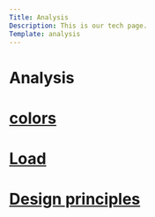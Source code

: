 ```yaml
---
Title: Analysis
Description: This is our tech page.
Template: analysis
---
```


Analysis
==========================

<div class="box box1">
 <h1><a href="%base_url%?analysis/01_colors"> colors </a> </h1>
</div>
<div class="box box2"> 
<h1> <a href="%base_url%?analysis/02_load"> Load </a>  </h1>
</div>
<div class="box box3">
<h1> <a href="%base_url%?analysis/03_design_principles"> Design principles</a> </h1>
 </div>
